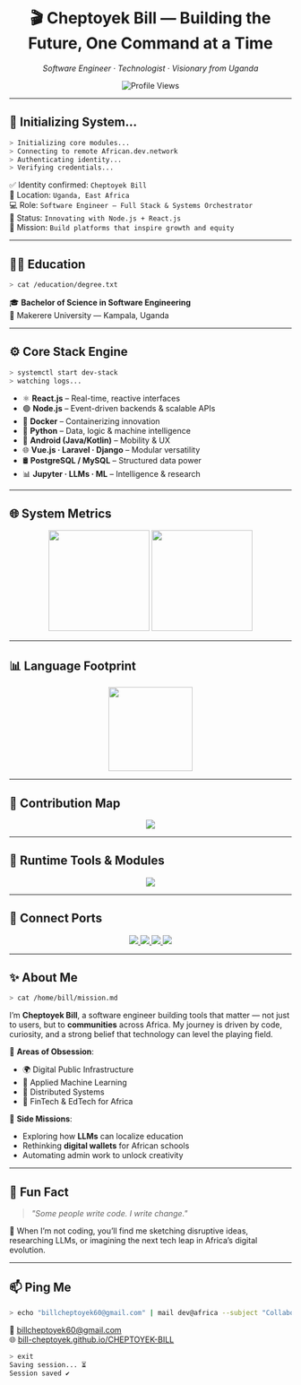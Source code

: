 <h1 align="center">🎬 Cheptoyek Bill — Building the Future, One Command at a Time</h1>
<p align="center"><i>Software Engineer · Technologist · Visionary from Uganda</i></p>

<p align="center">
  <img src="https://komarev.com/ghpvc/?username=bill-cheptoyek&label=Terminal%20Scans&color=00ff9f&style=flat-square" alt="Profile Views"/>
</p>

---

## 🧠 Initializing System...

```bash
> Initializing core modules...
> Connecting to remote African.dev.network
> Authenticating identity...
> Verifying credentials...
```

✅ Identity confirmed: `Cheptoyek Bill`  
📍 Location: `Uganda, East Africa`  
💻 Role: `Software Engineer — Full Stack & Systems Orchestrator`  
🧠 Status: `Innovating with Node.js + React.js`  
🚀 Mission: `Build platforms that inspire growth and equity`

---

## 👨‍🎓 Education

```bash
> cat /education/degree.txt
```

🎓 **Bachelor of Science in Software Engineering**  
🏫 Makerere University — Kampala, Uganda

---

## ⚙️ Core Stack Engine

```bash
> systemctl start dev-stack
> watching logs...
```

- ⚛️ **React.js** – Real-time, reactive interfaces  
- 🟢 **Node.js** – Event-driven backends & scalable APIs  
- 🐳 **Docker** – Containerizing innovation  
- 🐍 **Python** – Data, logic & machine intelligence  
- 📱 **Android (Java/Kotlin)** – Mobility & UX  
- 🌐 **Vue.js · Laravel · Django** – Modular versatility  
- 🛢️ **PostgreSQL / MySQL** – Structured data power  
- 📊 **Jupyter · LLMs · ML** – Intelligence & research

---

## 🌐 System Metrics

<p align="center">
  <img src="https://github-readme-stats.vercel.app/api?username=bill-cheptoyek&show_icons=true&theme=tokyonight" height="180" />
  <img src="https://github-readme-streak-stats.herokuapp.com/?user=bill-cheptoyek&theme=tokyonight" height="180" />
</p>

---

## 📊 Language Footprint

<p align="center">
  <img src="https://github-readme-stats.vercel.app/api/top-langs/?username=bill-cheptoyek&layout=compact&theme=tokyonight" height="150"/>
</p>

---

## 🧬 Contribution Map

<p align="center">
  <img src="https://github-readme-activity-graph.vercel.app/graph?username=bill-cheptoyek&theme=tokyo-night&hide_border=true&area=true" />
</p>

---

## 🧰 Runtime Tools & Modules

<p align="center">
  <img src="https://skillicons.dev/icons?i=nodejs,react,python,js,java,vue,laravel,docker,git,github,vscode,androidstudio,postgres,mysql,jupyter" />
</p>

---

## 🔌 Connect Ports

<p align="center">
  <a href="https://www.linkedin.com/in/cheptoyekbill1" target="_blank">
    <img src="https://img.shields.io/badge/LinkedIn-0A66C2?style=for-the-badge&logo=linkedin&logoColor=white"/>
  </a>
  <a href="https://stackoverflow.com/users/yourprofile" target="_blank">
    <img src="https://img.shields.io/badge/StackOverflow-F58025?style=for-the-badge&logo=stack-overflow&logoColor=white"/>
  </a>
  <a href="https://www.kaggle.com/cheptoyekbill" target="_blank">
    <img src="https://img.shields.io/badge/Kaggle-20BEFF?style=for-the-badge&logo=kaggle&logoColor=white"/>
  </a>
  <a href="https://twitter.com/trojan__bill" target="_blank">
    <img src="https://img.shields.io/badge/Twitter-14171A?style=for-the-badge&logo=twitter&logoColor=1DA1F2"/>
  </a>
</p>

---

## ✨ About Me

```bash
> cat /home/bill/mission.md
```

I’m **Cheptoyek Bill**, a software engineer building tools that matter — not just to users, but to **communities** across Africa. My journey is driven by code, curiosity, and a strong belief that technology can level the playing field.

🔎 **Areas of Obsession**:  
- 🌍 Digital Public Infrastructure  
- 🧠 Applied Machine Learning  
- 🔗 Distributed Systems  
- 💸 FinTech & EdTech for Africa

🌱 **Side Missions**:  
- Exploring how **LLMs** can localize education  
- Rethinking **digital wallets** for African schools  
- Automating admin work to unlock creativity

---

## 💬 Fun Fact

> *"Some people write code. I write change."*

🧠 When I’m not coding, you’ll find me sketching disruptive ideas, researching LLMs, or imagining the next tech leap in Africa’s digital evolution.

---

## 📫 Ping Me

```bash
> echo "billcheptoyek60@gmail.com" | mail dev@africa --subject "Collaboration Request"
```

📧 [billcheptoyek60@gmail.com](mailto:billcheptoyek60@gmail.com)  
🌐 [bill-cheptoyek.github.io/CHEPTOYEK-BILL](https://bill-cheptoyek.github.io/CHEPTOYEK-BILL/#home)

```bash
> exit
Saving session... ⏳
Session saved ✔️
```
